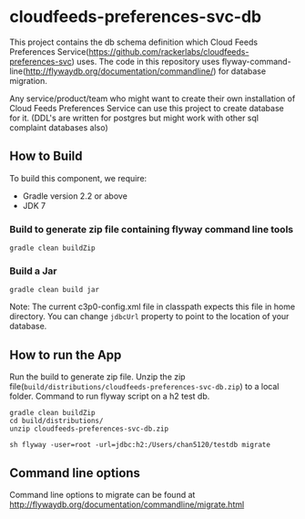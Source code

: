 cloudfeeds-preferences-svc-db
=============================

This project contains the db schema definition which Cloud Feeds Preferences 
Service(https://github.com/rackerlabs/cloudfeeds-preferences-svc) uses. The code in 
this repository uses flyway-command-line(http://flywaydb.org/documentation/commandline/) for database
migration.

Any service/product/team who might want to create their own installation of Cloud Feeds Preferences 
Service can use this project to create database for it. (DDL's are written for postgres but might work
with other sql complaint databases also)

## How to Build
To build this component, we require:
* Gradle version 2.2 or above
* JDK 7


### Build to generate zip file containing flyway command line tools
```
gradle clean buildZip
```

### Build a Jar
```
gradle clean build jar
```


Note: The current c3p0-config.xml file in classpath expects this file in home directory. You can change ```jdbcUrl``` property to point to the location of your database.

## How to run the App
Run the build to generate zip file. 
Unzip the zip file(```build/distributions/cloudfeeds-preferences-svc-db.zip```) to a local folder.
Command to run flyway script on a h2 test db.


```
gradle clean buildZip 
cd build/distributions/  
unzip cloudfeeds-preferences-svc-db.zip
                                         
sh flyway -user=root -url=jdbc:h2:/Users/chan5120/testdb migrate                                         
```

## Command line options

Command line options to migrate can be found at http://flywaydb.org/documentation/commandline/migrate.html
